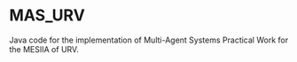 # MAS_URV

Java code for the implementation of Multi-Agent Systems Practical Work for the MESIIA of URV.
